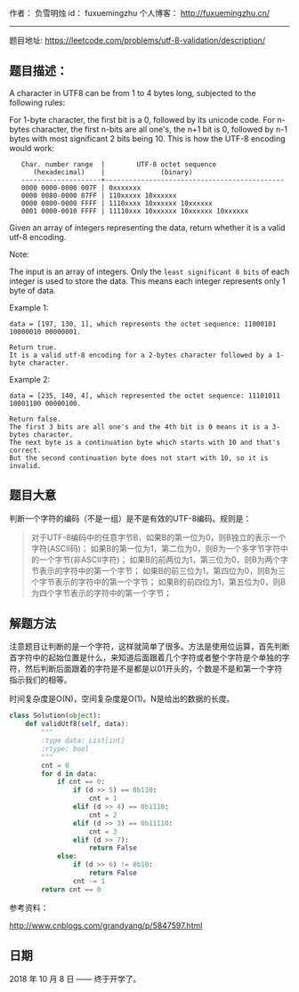 作者： 		负雪明烛 
id：				fuxuemingzhu
个人博客：	http://fuxuemingzhu.cn/

---

题目地址: https://leetcode.com/problems/utf-8-validation/description/

## 题目描述：

A character in UTF8 can be from 1 to 4 bytes long, subjected to the following rules:

For 1-byte character, the first bit is a 0, followed by its unicode code.
For n-bytes character, the first n-bits are all one's, the n+1 bit is 0, followed by n-1 bytes with most significant 2 bits being 10.
This is how the UTF-8 encoding would work:

       Char. number range  |        UTF-8 octet sequence
          (hexadecimal)    |              (binary)
       --------------------+---------------------------------------------
       0000 0000-0000 007F | 0xxxxxxx
       0000 0080-0000 07FF | 110xxxxx 10xxxxxx
       0000 0800-0000 FFFF | 1110xxxx 10xxxxxx 10xxxxxx
       0001 0000-0010 FFFF | 11110xxx 10xxxxxx 10xxxxxx 10xxxxxx

Given an array of integers representing the data, return whether it is a valid utf-8 encoding.

Note:

The input is an array of integers. Only the ``least significant 8 bits`` of each integer is used to store the data. This means each integer represents only 1 byte of data.

Example 1:

    data = [197, 130, 1], which represents the octet sequence: 11000101 10000010 00000001.
    
    Return true.
    It is a valid utf-8 encoding for a 2-bytes character followed by a 1-byte character.

Example 2:

    data = [235, 140, 4], which represented the octet sequence: 11101011 10001100 00000100.
    
    Return false.
    The first 3 bits are all one's and the 4th bit is 0 means it is a 3-bytes character.
    The next byte is a continuation byte which starts with 10 and that's correct.
    But the second continuation byte does not start with 10, so it is invalid.

## 题目大意

判断一个字符的编码（不是一组）是不是有效的UTF-8编码。规则是：

> 对于UTF-8编码中的任意字节B，如果B的第一位为0，则B独立的表示一个字符(ASCII码)；
> 如果B的第一位为1，第二位为0，则B为一个多字节字符中的一个字节(非ASCII字符)；
> 如果B的前两位为1，第三位为0，则B为两个字节表示的字符中的第一个字节；
> 如果B的前三位为1，第四位为0，则B为三个字节表示的字符中的第一个字节； 如果B的前四位为1，第五位为0，则B为四个字节表示的字符中的第一个字节；


## 解题方法

注意题目让判断的是一个字符，这样就简单了很多。方法是使用位运算，首先判断首字符中的起始位置是什么，来知道后面跟着几个字符或者整个字符是个单独的字符，然后判断后面跟着的字符是不是都是以01开头的，个数是不是和第一个字符指示我们的相等。

时间复杂度是O(N)，空间复杂度是O(1)。N是给出的数据的长度。

```python
class Solution(object):
    def validUtf8(self, data):
        """
        :type data: List[int]
        :rtype: bool
        """
        cnt = 0
        for d in data:
            if cnt == 0:
                if (d >> 5) == 0b110:
                    cnt = 1
                elif (d >> 4) == 0b1110:
                    cnt = 2
                elif (d >> 3) == 0b11110:
                    cnt = 3
                elif (d >> 7):
                    return False
            else:
                if (d >> 6) != 0b10:
                    return False
                cnt -= 1
        return cnt == 0
```


参考资料：

http://www.cnblogs.com/grandyang/p/5847597.html

## 日期

2018 年 10 月 8 日 —— 终于开学了。


  [1]: https://blog.csdn.net/fuxuemingzhu/article/details/82960833
